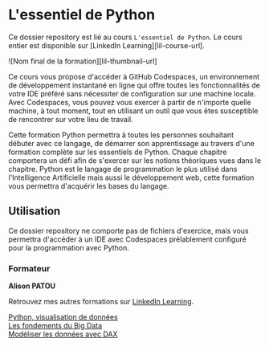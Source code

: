 # L'essentiel de Python

Ce dossier repository est lié au cours `L'essentiel de Python`. Le cours entier est disponible sur [LinkedIn Learning][lil-course-url].

![Nom final de la formation][lil-thumbnail-url] 


Ce cours vous propose d'accéder à GitHub Codespaces, un environnement de développement instantané en ligne qui offre toutes les fonctionnalités de votre IDE préféré sans nécessiter de configuration sur une machine locale. Avec Codespaces, vous pouvez vous exercer à partir de n'importe quelle machine, à tout moment, tout en utilisant un outil que vous êtes susceptible de rencontrer sur votre lieu de travail.  

Cette formation Python permettra à toutes les personnes souhaitant débuter avec ce langage, de démarrer son apprentissage au travers d'une formation complète sur les essentiels de Python. Chaque chapitre comportera un défi afin de s'exercer sur les notions théoriques vues dans le chapitre.
Python est le langage de programmation le plus utilisé dans l'Intelligence Artificielle mais aussi le développement web, cette formation vous permettra d'acquérir les bases du langage.

## Utilisation

Ce dossier repository ne comporte pas de fichiers d'exercice, mais vous permettra d'accéder à un IDE avec Codespaces prélablement configuré pour la programmation avec Python. 

### Formateur

**Alison PATOU** 

 Retrouvez mes autres formations sur [LinkedIn Learning](https://www.linkedin.com/learning/instructors/alison-patou?u=43271628).  

[0]: # (Replace these placeholder URLs with actual course URLs)
[Python, visualisation de données](https://www.linkedin.com/learning/python-la-visualisation-des-donnees/bienvenue-dans-python-la-visualisation-des-donnees?u=43271628)  
[Les fondements du Big Data](https://www.linkedin.com/learning/les-fondements-du-big-data-21797987/bienvenue-dans-les-fondements-du-big-data?u=43271628)  
[Modéliser les données avec DAX](https://www.linkedin.com/learning/power-bi-modeliser-des-donnees-avec-dax/bienvenue-dans-power-bi-modeliser-des-donnees-avec-dax?u=43271628)

[1]: # (End of FR-Instruction ###############################################################################################)
